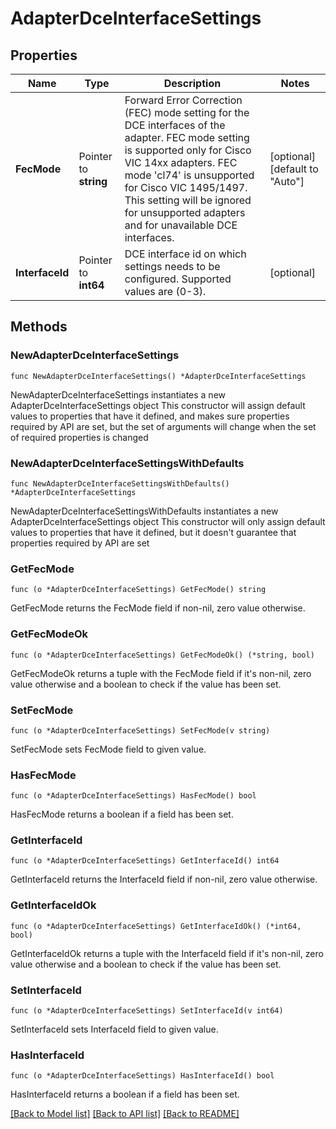 # AdapterDceInterfaceSettings

## Properties

Name | Type | Description | Notes
------------ | ------------- | ------------- | -------------
**FecMode** | Pointer to **string** | Forward Error Correction (FEC) mode setting for the DCE interfaces of the adapter. FEC mode setting is supported only for Cisco VIC 14xx adapters. FEC mode &#39;cl74&#39; is unsupported for Cisco VIC 1495/1497. This setting will be ignored for unsupported adapters and for unavailable DCE interfaces. | [optional] [default to "Auto"]
**InterfaceId** | Pointer to **int64** | DCE interface id on which settings needs to be configured. Supported values are (0-3). | [optional] 

## Methods

### NewAdapterDceInterfaceSettings

`func NewAdapterDceInterfaceSettings() *AdapterDceInterfaceSettings`

NewAdapterDceInterfaceSettings instantiates a new AdapterDceInterfaceSettings object
This constructor will assign default values to properties that have it defined,
and makes sure properties required by API are set, but the set of arguments
will change when the set of required properties is changed

### NewAdapterDceInterfaceSettingsWithDefaults

`func NewAdapterDceInterfaceSettingsWithDefaults() *AdapterDceInterfaceSettings`

NewAdapterDceInterfaceSettingsWithDefaults instantiates a new AdapterDceInterfaceSettings object
This constructor will only assign default values to properties that have it defined,
but it doesn't guarantee that properties required by API are set

### GetFecMode

`func (o *AdapterDceInterfaceSettings) GetFecMode() string`

GetFecMode returns the FecMode field if non-nil, zero value otherwise.

### GetFecModeOk

`func (o *AdapterDceInterfaceSettings) GetFecModeOk() (*string, bool)`

GetFecModeOk returns a tuple with the FecMode field if it's non-nil, zero value otherwise
and a boolean to check if the value has been set.

### SetFecMode

`func (o *AdapterDceInterfaceSettings) SetFecMode(v string)`

SetFecMode sets FecMode field to given value.

### HasFecMode

`func (o *AdapterDceInterfaceSettings) HasFecMode() bool`

HasFecMode returns a boolean if a field has been set.

### GetInterfaceId

`func (o *AdapterDceInterfaceSettings) GetInterfaceId() int64`

GetInterfaceId returns the InterfaceId field if non-nil, zero value otherwise.

### GetInterfaceIdOk

`func (o *AdapterDceInterfaceSettings) GetInterfaceIdOk() (*int64, bool)`

GetInterfaceIdOk returns a tuple with the InterfaceId field if it's non-nil, zero value otherwise
and a boolean to check if the value has been set.

### SetInterfaceId

`func (o *AdapterDceInterfaceSettings) SetInterfaceId(v int64)`

SetInterfaceId sets InterfaceId field to given value.

### HasInterfaceId

`func (o *AdapterDceInterfaceSettings) HasInterfaceId() bool`

HasInterfaceId returns a boolean if a field has been set.


[[Back to Model list]](../README.md#documentation-for-models) [[Back to API list]](../README.md#documentation-for-api-endpoints) [[Back to README]](../README.md)


